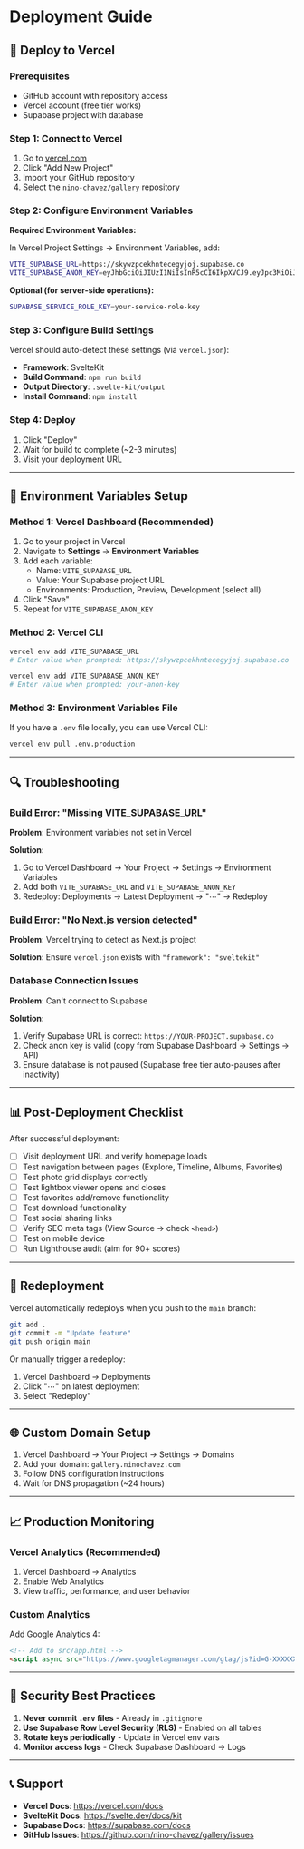 # Deployment Guide

## 🚀 Deploy to Vercel

### Prerequisites
- GitHub account with repository access
- Vercel account (free tier works)
- Supabase project with database

### Step 1: Connect to Vercel

1. Go to [vercel.com](https://vercel.com)
2. Click "Add New Project"
3. Import your GitHub repository
4. Select the `nino-chavez/gallery` repository

### Step 2: Configure Environment Variables

**Required Environment Variables:**

In Vercel Project Settings → Environment Variables, add:

```bash
VITE_SUPABASE_URL=https://skywzpcekhntecegyjoj.supabase.co
VITE_SUPABASE_ANON_KEY=eyJhbGciOiJIUzI1NiIsInR5cCI6IkpXVCJ9.eyJpc3MiOiJzdXBhYmFzZSIsInJlZiI6InNreXd6cGNla2hudGVjZWd5am9qIiwicm9sZSI6ImFub24iLCJpYXQiOjE3NjA0NjUwNzUsImV4cCI6MjA3NjA0MTA3NX0.XAmv9k6nsqYv8dqFBSkhWd2OX7ZTHprpRLQKFrc-S7Y
```

**Optional (for server-side operations):**

```bash
SUPABASE_SERVICE_ROLE_KEY=your-service-role-key
```

### Step 3: Configure Build Settings

Vercel should auto-detect these settings (via `vercel.json`):

- **Framework**: SvelteKit
- **Build Command**: `npm run build`
- **Output Directory**: `.svelte-kit/output`
- **Install Command**: `npm install`

### Step 4: Deploy

1. Click "Deploy"
2. Wait for build to complete (~2-3 minutes)
3. Visit your deployment URL

---

## 🔧 Environment Variables Setup

### Method 1: Vercel Dashboard (Recommended)

1. Go to your project in Vercel
2. Navigate to **Settings** → **Environment Variables**
3. Add each variable:
   - Name: `VITE_SUPABASE_URL`
   - Value: Your Supabase project URL
   - Environments: Production, Preview, Development (select all)
4. Click "Save"
5. Repeat for `VITE_SUPABASE_ANON_KEY`

### Method 2: Vercel CLI

```bash
vercel env add VITE_SUPABASE_URL
# Enter value when prompted: https://skywzpcekhntecegyjoj.supabase.co

vercel env add VITE_SUPABASE_ANON_KEY
# Enter value when prompted: your-anon-key
```

### Method 3: Environment Variables File

If you have a `.env` file locally, you can use Vercel CLI:

```bash
vercel env pull .env.production
```

---

## 🔍 Troubleshooting

### Build Error: "Missing VITE_SUPABASE_URL"

**Problem**: Environment variables not set in Vercel

**Solution**:
1. Go to Vercel Dashboard → Your Project → Settings → Environment Variables
2. Add both `VITE_SUPABASE_URL` and `VITE_SUPABASE_ANON_KEY`
3. Redeploy: Deployments → Latest Deployment → "⋯" → Redeploy

### Build Error: "No Next.js version detected"

**Problem**: Vercel trying to detect as Next.js project

**Solution**: Ensure `vercel.json` exists with `"framework": "sveltekit"`

### Database Connection Issues

**Problem**: Can't connect to Supabase

**Solution**:
1. Verify Supabase URL is correct: `https://YOUR-PROJECT.supabase.co`
2. Check anon key is valid (copy from Supabase Dashboard → Settings → API)
3. Ensure database is not paused (Supabase free tier auto-pauses after inactivity)

---

## 📊 Post-Deployment Checklist

After successful deployment:

- [ ] Visit deployment URL and verify homepage loads
- [ ] Test navigation between pages (Explore, Timeline, Albums, Favorites)
- [ ] Test photo grid displays correctly
- [ ] Test lightbox viewer opens and closes
- [ ] Test favorites add/remove functionality
- [ ] Test download functionality
- [ ] Test social sharing links
- [ ] Verify SEO meta tags (View Source → check `<head>`)
- [ ] Test on mobile device
- [ ] Run Lighthouse audit (aim for 90+ scores)

---

## 🔄 Redeployment

Vercel automatically redeploys when you push to the `main` branch:

```bash
git add .
git commit -m "Update feature"
git push origin main
```

Or manually trigger a redeploy:
1. Vercel Dashboard → Deployments
2. Click "⋯" on latest deployment
3. Select "Redeploy"

---

## 🌐 Custom Domain Setup

1. Vercel Dashboard → Your Project → Settings → Domains
2. Add your domain: `gallery.ninochavez.com`
3. Follow DNS configuration instructions
4. Wait for DNS propagation (~24 hours)

---

## 📈 Production Monitoring

### Vercel Analytics (Recommended)

1. Vercel Dashboard → Analytics
2. Enable Web Analytics
3. View traffic, performance, and user behavior

### Custom Analytics

Add Google Analytics 4:

```html
<!-- Add to src/app.html -->
<script async src="https://www.googletagmanager.com/gtag/js?id=G-XXXXXXXXXX"></script>
```

---

## 🔐 Security Best Practices

1. **Never commit `.env` files** - Already in `.gitignore`
2. **Use Supabase Row Level Security (RLS)** - Enabled on all tables
3. **Rotate keys periodically** - Update in Vercel env vars
4. **Monitor access logs** - Check Supabase Dashboard → Logs

---

## 📞 Support

- **Vercel Docs**: https://vercel.com/docs
- **SvelteKit Docs**: https://svelte.dev/docs/kit
- **Supabase Docs**: https://supabase.com/docs
- **GitHub Issues**: https://github.com/nino-chavez/gallery/issues
